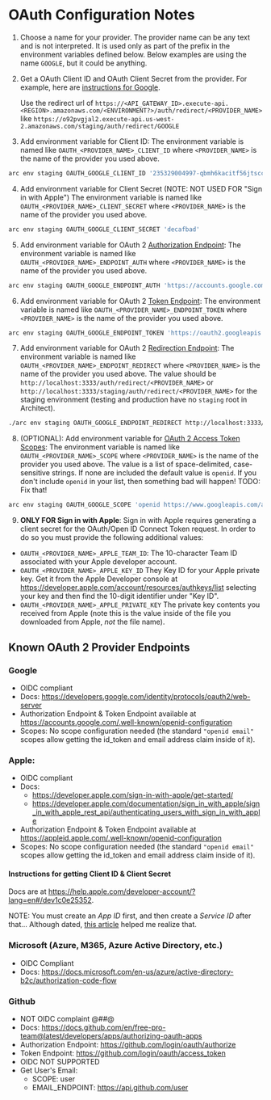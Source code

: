 # OAuth Configuration Notes

1. Choose a name for your provider. The provider name can be any text and is not interpreted. It is used only as part of the prefix in the environment variables defined below. Below examples are using the name `GOOGLE`, but it could be anything.

2. Get a OAuth Client ID and OAuth Client Secret from the provider. For example, here are [instructions for Google](https://developers.google.com/identity/protocols/oauth2/openid-connect).

   Use the redirect url of `https://<API_GATEWAY_ID>.execute-api.<REGION>.amazonaws.com/<ENVIRONMENT?>/auth/redirect/<PROVIDER_NAME>` like `https://o92pvgjal2.execute-api.us-west-2.amazonaws.com/staging/auth/redirect/GOOGLE`

3. Add environment variable for Client ID:
   The environment variable is named like `OAUTH_<PROVIDER_NAME>_CLIENT_ID` where `<PROVIDER_NAME>` is the name of the provider you used above.

```sh
arc env staging OAUTH_GOOGLE_CLIENT_ID '235329004997-qbmh6kacitf56jtscckadmvd0qu9sqi6.apps.googleusercontent.com'
```

4. Add environment variable for Client Secret (NOTE: NOT USED FOR "Sign in with Apple")
   The environment variable is named like `OAUTH_<PROVIDER_NAME>_CLIENT_SECRET` where `<PROVIDER_NAME>` is the name of the provider you used above.

```sh
arc env staging OAUTH_GOOGLE_CLIENT_SECRET 'decafbad'
```

5. Add environment variable for OAuth 2 [Authorization Endpoint](https://tools.ietf.org/html/rfc6749#section-3.1):
   The environment variable is named like `OAUTH_<PROVIDER_NAME>_ENDPOINT_AUTH` where `<PROVIDER_NAME>` is the name of the provider you used above.

```sh
arc env staging OAUTH_GOOGLE_ENDPOINT_AUTH 'https://accounts.google.com/o/oauth2/v2/auth'
```

6. Add environment variable for OAuth 2 [Token Endpoint](https://tools.ietf.org/html/rfc6749#section-3.2):
   The environment variable is named like `OAUTH_<PROVIDER_NAME>_ENDPOINT_TOKEN` where `<PROVIDER_NAME>` is the name of the provider you used above.

```sh
arc env staging OAUTH_GOOGLE_ENDPOINT_TOKEN 'https://oauth2.googleapis.com/token'
```

7. Add environment variable for OAuth 2 [Redirection Endpoint](https://tools.ietf.org/html/rfc6749#section-3.1.2):
   The environment variable is named like `OAUTH_<PROVIDER_NAME>_ENDPOINT_REDIRECT` where `<PROVIDER_NAME>` is the name of the provider you used above. The value should be `http://localhost:3333/auth/redirect/<PROVIDER_NAME>` or `http://localhost:3333/staging/auth/redirect/<PROVIDER_NAME>` for the staging environment (testing and production have no `staging` root in Architect).

```sh
./arc env staging OAUTH_GOOGLE_ENDPOINT_REDIRECT http://localhost:3333/auth/redirect/GOOGLE
```

8. (OPTIONAL): Add environment variable for [OAuth 2 Access Token Scopes](https://tools.ietf.org/html/rfc6749#section-3.3):
   The environment variable is named like `OAUTH_<PROVIDER_NAME>_SCOPE` where `<PROVIDER_NAME>` is the name of the provider you used above. The value is a list of space-delimited, case-sensitive strings.
   If none are included the default value is `openid`.
   If you don't include `openid` in your list, then something bad will happen! TODO: Fix that!

```sh
arc env staging OAUTH_GOOGLE_SCOPE 'openid https://www.googleapis.com/auth/userinfo.email'
```

9. **ONLY FOR Sign in with Apple**: Sign in with Apple requires generating a client secret for the OAuth/Open ID Connect Token request. In order to do so you must provide the following additional values:

- `OAUTH_<PROVIDER_NAME>_APPLE_TEAM_ID`: The 10-character Team ID associated with your Apple developer account.
- `OAUTH_<PROVIDER_NAME>_APPLE_KEY_ID` They Key ID for your Apple private key. Get it from the Apple Developer console at https://developer.apple.com/account/resources/authkeys/list selecting your key and then find the 10-digit identifier under "Key ID".
- `OAUTH_<PROVIDER_NAME>_APPLE_PRIVATE_KEY` The private key contents you received from Apple (note this is the value inside of the file you downloaded from Apple, _not_ the file name).

## Known OAuth 2 Provider Endpoints

### Google

- OIDC compliant
- Docs: https://developers.google.com/identity/protocols/oauth2/web-server
- Authorization Endpoint & Token Endpoint available at https://accounts.google.com/.well-known/openid-configuration
- Scopes: No scope configuration needed (the standard `"openid email"` scopes allow getting the id_token and email address claim inside of it).

### Apple:

- OIDC compliant
- Docs:
  - https://developer.apple.com/sign-in-with-apple/get-started/
  - https://developer.apple.com/documentation/sign_in_with_apple/sign_in_with_apple_rest_api/authenticating_users_with_sign_in_with_apple
- Authorization Endpoint & Token Endpoint available at https://appleid.apple.com/.well-known/openid-configuration
- Scopes: No scope configuration needed (the standard `"openid email"` scopes allow getting the id_token and email address claim inside of it).

#### Instructions for getting Client ID & Client Secret

Docs are at https://help.apple.com/developer-account/?lang=en#/dev1c0e25352.

NOTE: You must create an _App ID_ first, and then create a _Service ID_ after that... Although dated, [this article](https://medium.com/identity-beyond-borders/how-to-configure-sign-in-with-apple-77c61e336003) helped me realize that.

### Microsoft (Azure, M365, Azure Active Directory, etc.)

- OIDC Compliant
- Docs: https://docs.microsoft.com/en-us/azure/active-directory-b2c/authorization-code-flow

### Github

- NOT OIDC complaint @#$%$#@
- Docs: https://docs.github.com/en/free-pro-team@latest/developers/apps/authorizing-oauth-apps
- Authorization Endpoint: https://github.com/login/oauth/authorize
- Token Endpoint: https://github.com/login/oauth/access_token
- OIDC NOT SUPPORTED
- Get User's Email:
  - SCOPE: user
  - EMAIL_ENDPOINT: https://api.github.com/user
